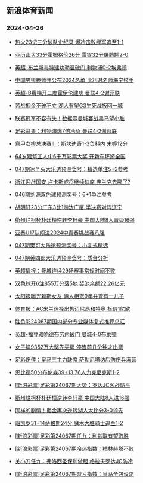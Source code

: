 ## 新浪体育新闻 
### 2024-04-26

+ [热火23记三分破队史纪录 爆冷击败绿军追至1-1](https://sports.sina.com.cn/basketball/nba/2024-04-25/doc-inasziaa6118090.shtml)

+ [亚历山大33分霍姆格伦26分 雷霆32分屠鹈鹕2-0](https://sports.sina.com.cn/basketball/nba/2024-04-25/doc-inasziaa6146630.shtml)

+ [英超-布兰斯韦特建功勒温破门 利物浦0-2埃弗顿](https://sports.sina.com.cn/g/pl/2024-04-25/doc-inaszaue7746282.shtml)

+ [中国男排换帅并公布2024名单 比利时名帅海宁接手](https://sports.sina.com.cn/others/volleyball/2024-04-25/doc-inaszaue6233027.shtml)

+ [英超-B费梅开二度霍伊伦建功 曼联4-2谢菲联](https://sports.sina.com.cn/g/pl/2024-04-25/doc-inaszaue6197879.shtml)

+ [苦战掘金不破不立 湖人有望G3生死战扳回一城](https://sports.sina.com.cn/l/2024-04-25/doc-inasztrw7489901.shtml)

+ [联赛冠军不容有失！数据示曼城客战黑马望小胜](https://sports.sina.com.cn/l/2024-04-25/doc-inasywnh7863526.shtml)

+ [足彩彩果：利物浦爆7倍冷负 曼联4-2谢菲联](https://sports.sina.com.cn/l/2024-04-25/doc-inasywnh7865623.shtml)

+ [意甲女排总决赛III：斯坎迪奇1-3负科内 朱婷12分](https://sports.sina.com.cn/others/volleyball/2024-04-25/doc-inasywnh7855843.shtml)

+ [64岁建筑工人中6千万彩票大奖 开新车环游全国](https://sports.sina.com.cn/l/2024-04-25/doc-inasywnh6312084.shtml)

+ [047期冰丫头大乐透预测奖号：精选单注5+2参考](https://sports.sina.com.cn/l/2024-04-25/doc-inaszpiy6044016.shtml)

+ [浙江迎战国安 卢卡斯或将继续缺席 弗兰克去哪了?](https://sports.sina.com.cn/china/2024-04-25/doc-inaszxxu5886933.shtml)

+ [046期刘源双色球预测奖号：6+1单注参考](https://sports.sina.com.cn/l/2024-04-25/doc-inasziaa6121238.shtml)

+ [胡明轩23分广东3比1淘汰广厦 半决赛对阵辽宁](https://sports.sina.com.cn/basketball/cba/2024-04-25/doc-inatakpq5743224.shtml)

+ [衢州烂柯杯朴廷桓逆转李轩豪 中国大陆8人晋级16强](https://sports.sina.com.cn/go/2024-04-25/doc-inaszxxu7480223.shtml)

+ [亚泰U17队闯进2024中青赛挑战赛八强](https://sports.sina.com.cn/china/2024-04-25/doc-inaszaue6228120.shtml)

+ [047期樊可大乐透预测奖号：小复式精选](https://sports.sina.com.cn/l/2024-04-25/doc-inaszpiy6045779.shtml)

+ [047期黄四郎大乐透预测奖号：质合分析](https://sports.sina.com.cn/l/2024-04-25/doc-inaszpiy6046696.shtml)

+ [英超情报：曼城连续29场赛事常规时间不败](https://sports.sina.com.cn/l/2024-04-25/doc-inasziaa7662682.shtml)

+ [双色球开6注855万分落5地 奖池余额22.26亿元](https://sports.sina.com.cn/l/2024-04-25/doc-inatakpq7293006.shtml)

+ [太阳报曝光赖斯女友 俩人相恋9年并育有一儿子](https://sports.sina.com.cn/g/pl/2024-04-25/doc-inasztrw5997499.shtml)

+ [体育报：AC米兰选择出售迈尼昂和特奥 标价1亿欧](https://sports.sina.com.cn/g/seriea/2024-04-25/doc-inasztrw5958027.shtml)

+ [胜负彩24067期国内部分专业媒体复式推荐总汇](https://sports.sina.com.cn/l/2024-04-25/doc-inaszaue7766779.shtml)

+ [英超-福登双响德布劳内破门 曼城4-0布莱顿](https://sports.sina.com.cn/g/pl/2024-04-26/doc-inatcfte6978533.shtml)

+ [女子擒9352万大奖先买房 停售前几分钟才出票](https://sports.sina.com.cn/l/2024-04-26/doc-inatcfte5414988.shtml)

+ [足彩伤停：皇马三主力缺席 萨勒尼塔纳后防伤兵满营](https://sports.sina.com.cn/l/2024-04-25/doc-inasztrw5984784.shtml)

+ [恩比德50分布伦森39+13 76人力克尼克斯1-2](https://sports.sina.com.cn/basketball/nba/2024-04-26/doc-inatcmza5371652.shtml)

+ [[新浪彩票]足彩第24067期大势：罗达JC客战防平](https://sports.sina.com.cn/l/2024-04-26/doc-inatcfte6970389.shtml)

+ [衢州烂柯杯朴廷桓逆转李轩豪 中国大陆8人进16强](https://sports.sina.com.cn/go/2024-04-25/doc-inaszxxu7480223.shtml)

+ [同样的剧情！掘金再次逆转湖人大比分3-0领先](https://sports.sina.com.cn/basketball/nba/2024-04-26/doc-inatcshy6830509.shtml)

+ [班凯罗31+14萨格斯24分 魔术大胜骑士追至1-2](https://sports.sina.com.cn/basketball/nba/2024-04-26/doc-inatcmza5374242.shtml)

+ [[新浪彩票]足彩第24067期任九：利兹联有望取胜](https://sports.sina.com.cn/l/2024-04-26/doc-inatcfte6970930.shtml)

+ [[新浪彩票]足彩第24067期冷热指数：柏林赫塔不败](https://sports.sina.com.cn/l/2024-04-26/doc-inatcfte5421328.shtml)

+ [关小刀任九：弗洛西圣保利做胆 格拉夫罗达JC防冷](https://sports.sina.com.cn/l/2024-04-26/doc-inatcwqw6780203.shtml)

+ [[新浪彩票]足彩第24067期盈亏指数：皇马全包设防](https://sports.sina.com.cn/l/2024-04-26/doc-inatcfte5420971.shtml)

